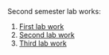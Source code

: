 Second semester lab works:
1. [First lab work](https://github.com/artemkaxdxd/ASD_Labs/tree/main/SEM2/Lab1)
2. [Second lab work](https://github.com/artemkaxdxd/ASD_Labs/tree/main/SEM2/Lab2)
3. [Third lab work](https://github.com/artemkaxdxd/ASD_Labs/tree/main/SEM2/Lab3)